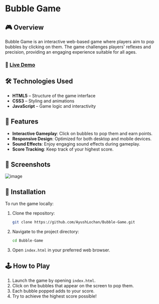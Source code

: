 # Bubble Game

## 🎮 Overview

Bubble Game is an interactive web-based game where players aim to pop bubbles by clicking on them. The game challenges players' reflexes and precision, providing an engaging experience suitable for all ages.

### 🔗 [Live Demo](https://ayushlochan.github.io/Bubble-Game/)

## 🛠️ Technologies Used

* **HTML5** – Structure of the game interface
* **CSS3** – Styling and animations
* **JavaScript** – Game logic and interactivity

## 🚀 Features

* **Interactive Gameplay**: Click on bubbles to pop them and earn points.
* **Responsive Design**: Optimized for both desktop and mobile devices.
* **Sound Effects**: Enjoy engaging sound effects during gameplay.
* **Score Tracking**: Keep track of your highest score.

## 📸 Screenshots

![image](https://github.com/user-attachments/assets/650c21ac-301a-4d95-8260-b735e3e7cbd3)

## 🔧 Installation

To run the game locally:

1. Clone the repository:

   ```bash
   git clone https://github.com/AyushLochan/Bubble-Game.git
   ```

2. Navigate to the project directory:

   ```bash
   cd Bubble-Game
   ```

3. Open `index.html` in your preferred web browser.

## 🕹️ How to Play

1. Launch the game by opening `index.html`.
2. Click on the bubbles that appear on the screen to pop them.
3. Each bubble popped adds to your score.
4. Try to achieve the highest score possible!
